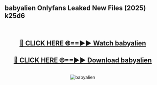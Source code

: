 <h2>babyalien Onlyfans Leaked New Files (2025) k25d6</h2>
<br>
<div align="center">
<h2><a href="https://mediafiles.top/babyalien&ref=git" rel="nofollow">🔴 CLICK HERE 🌐==►► Watch babyalien</a></h2>
<h2><a href="https://mediafiles.top/babyalien&ref=git" rel="nofollow">🔴 CLICK HERE 🌐==►► Download babyalien</a></h2>
<br>
<a href="https://mediafiles.top/babyalien&ref=git" rel="nofollow" data-target="animated-image.originalLink"><img src="https://i.ibb.co.com/xMMVF88/686577567.gif" alt="babyalien" style="max-width: 100%; display: inline-block;" data-target="animated-image.originalImage"></a>
</div>
<br>
<br>